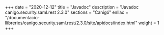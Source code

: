 +++
date        = "2020-12-12"
title       = "Javadoc"
description = "Javadoc canigo.security.saml.rest 2.3.0"
sections    = "Canigó"
enllac		= "/documentacio-llibreries/canigo.security.saml.rest/2.3.0/site/apidocs/index.html"
weight		= 1
+++
